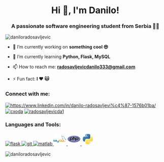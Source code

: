 <h1 align="center">Hi 👋, I'm Danilo!</h1>
<h3 align="center">A passionate software engineering student from Serbia 👨‍💻</h3>

<p align="left"> <img src="https://komarev.com/ghpvc/?username=daniloradosavljevic&label=Profile%20views&color=0e75b6&style=flat" alt="daniloradosavljevic" /> </p>

- 🔭 I’m currently working on **something cool 😎**

- 🌱 I’m currently learning **Python, Flask, MySQL**

- 📫 How to reach me: **radosavljevicdanilo333@gmail.com**

- ⚡ Fun fact: **I ❤️ 🐱**

<h3 align="left">Connect with me:</h3>
<p align="left">
<a href="https://linkedin.com/in/danilo-radosavljevi%c4%87-1576b01ba/" target="blank"><img align="center" src="https://raw.githubusercontent.com/rahuldkjain/github-profile-readme-generator/master/src/images/icons/Social/linked-in-alt.svg" alt="https://www.linkedin.com/in/danilo-radosavljevi%c4%87-1576b01ba/" height="30" width="40" /></a>
<a href="https://instagram.com/cxoda" target="blank"><img align="center" src="https://raw.githubusercontent.com/rahuldkjain/github-profile-readme-generator/master/src/images/icons/Social/instagram.svg" alt="cxoda" height="30" width="40" /></a>
<a href="https://www.hackerrank.com/radosavljevicda1" target="blank"><img align="center" src="https://raw.githubusercontent.com/rahuldkjain/github-profile-readme-generator/master/src/images/icons/Social/hackerrank.svg" alt="radosavljevicda1" height="30" width="40" /></a>
</p>

<h3 align="left">Languages and Tools:</h3>
<p align="left"> <a href="https://flask.palletsprojects.com/" target="_blank" rel="noreferrer"> <img src="https://www.vectorlogo.zone/logos/pocoo_flask/pocoo_flask-icon.svg" alt="flask" width="40" height="40"/> </a> <a href="https://git-scm.com/" target="_blank" rel="noreferrer"> <img src="https://www.vectorlogo.zone/logos/git-scm/git-scm-icon.svg" alt="git" width="40" height="40"/> </a> <a href="https://www.mathworks.com/" target="_blank" rel="noreferrer"> <img src="https://upload.wikimedia.org/wikipedia/commons/2/21/Matlab_Logo.png" alt="matlab" width="40" height="40"/> </a> <a href="https://www.mysql.com/" target="_blank" rel="noreferrer"> <img src="https://raw.githubusercontent.com/devicons/devicon/master/icons/mysql/mysql-original-wordmark.svg" alt="mysql" width="40" height="40"/> </a> <a href="https://www.php.net" target="_blank" rel="noreferrer"> <img src="https://raw.githubusercontent.com/devicons/devicon/master/icons/php/php-original.svg" alt="php" width="40" height="40"/> </a> <a href="https://www.python.org" target="_blank" rel="noreferrer"> <img src="https://raw.githubusercontent.com/devicons/devicon/master/icons/python/python-original.svg" alt="python" width="40" height="40"/> </a> </p>

<p><img align="center" src="https://github-readme-stats.vercel.app/api/top-langs?username=daniloradosavljevic&show_icons=true&locale=en&layout=compact" alt="daniloradosavljevic" /></p>
